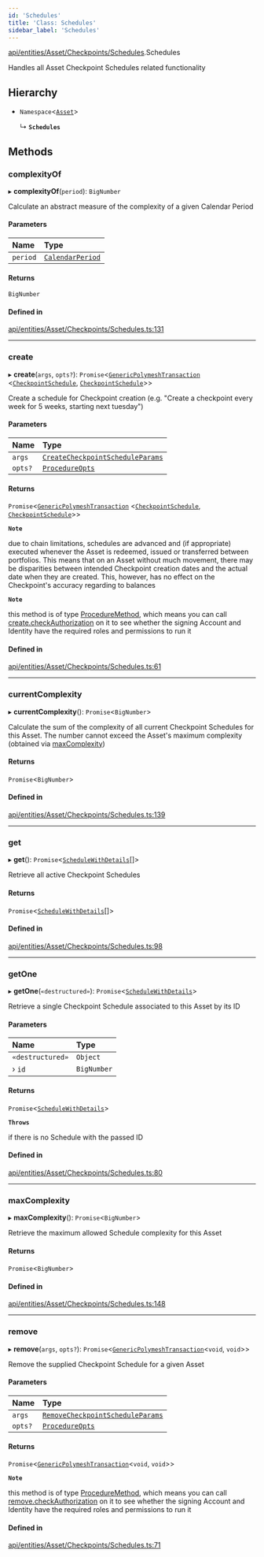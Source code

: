 ```yaml
---
id: 'Schedules'
title: 'Class: Schedules'
sidebar_label: 'Schedules'
---
```


[api/entities/Asset/Checkpoints/Schedules](../../../../../../modules/API/Entities/Asset/Checkpoints/Schedules/Schedules.md).Schedules

Handles all Asset Checkpoint Schedules related functionality

## Hierarchy

- `Namespace`\<[`Asset`](../../Asset.md)\>

  ↳ **`Schedules`**

## Methods

### complexityOf

▸ **complexityOf**(`period`): `BigNumber`

Calculate an abstract measure of the complexity of a given Calendar Period

#### Parameters

| Name     | Type                                                                                    |
| :------- | :-------------------------------------------------------------------------------------- |
| `period` | [`CalendarPeriod`](../../../../../../interfaces/Types/CalendarPeriod/CalendarPeriod.md) |

#### Returns

`BigNumber`

#### Defined in

[api/entities/Asset/Checkpoints/Schedules.ts:131](https://github.com/PolymeshAssociation/polymesh-sdk/blob/95e180d28/src/api/entities/Asset/Checkpoints/Schedules.ts#L131)

---

### create

▸ **create**(`args`, `opts?`): `Promise`\<[`GenericPolymeshTransaction`](../../../../../../modules/Types/Types.md#genericpolymeshtransaction) \<[`CheckpointSchedule`](../../../CheckpointSchedule/CheckpointSchedule.md), [`CheckpointSchedule`](../../../CheckpointSchedule/CheckpointSchedule.md)\>\>

Create a schedule for Checkpoint creation (e.g. "Create a checkpoint every week for 5 weeks, starting next tuesday")

#### Parameters

| Name    | Type                                                                                                                                                   |
| :------ | :----------------------------------------------------------------------------------------------------------------------------------------------------- |
| `args`  | [`CreateCheckpointScheduleParams`](../../../../../../interfaces/API/Procedures/Types/CreateCheckpointScheduleParams/CreateCheckpointScheduleParams.md) |
| `opts?` | [`ProcedureOpts`](../../../../../../interfaces/Types/ProcedureOpts/ProcedureOpts.md)                                                                   |

#### Returns

`Promise`\<[`GenericPolymeshTransaction`](../../../../../../modules/Types/Types.md#genericpolymeshtransaction) \<[`CheckpointSchedule`](../../../CheckpointSchedule/CheckpointSchedule.md), [`CheckpointSchedule`](../../../CheckpointSchedule/CheckpointSchedule.md)\>\>

**`Note`**

due to chain limitations, schedules are advanced and (if appropriate) executed whenever the Asset is
redeemed, issued or transferred between portfolios. This means that on an Asset without much movement, there may be disparities between intended Checkpoint creation dates
and the actual date when they are created. This, however, has no effect on the Checkpoint's accuracy regarding to balances

**`Note`**

this method is of type [ProcedureMethod](../../../../../../interfaces/Types/ProcedureMethod/ProcedureMethod.md), which means you can call [create.checkAuthorization](../../../../../../interfaces/Types/ProcedureMethod/ProcedureMethod.md#checkauthorization)
on it to see whether the signing Account and Identity have the required roles and permissions to run it

#### Defined in

[api/entities/Asset/Checkpoints/Schedules.ts:61](https://github.com/PolymeshAssociation/polymesh-sdk/blob/95e180d28/src/api/entities/Asset/Checkpoints/Schedules.ts#L61)

---

### currentComplexity

▸ **currentComplexity**(): `Promise`\<`BigNumber`\>

Calculate the sum of the complexity of all current Checkpoint Schedules for this Asset.
The number cannot exceed the Asset's maximum complexity (obtained via [maxComplexity](Schedules.md#maxcomplexity))

#### Returns

`Promise`\<`BigNumber`\>

#### Defined in

[api/entities/Asset/Checkpoints/Schedules.ts:139](https://github.com/PolymeshAssociation/polymesh-sdk/blob/95e180d28/src/api/entities/Asset/Checkpoints/Schedules.ts#L139)

---

### get

▸ **get**(): `Promise`\<[`ScheduleWithDetails`](../../../../../../interfaces/Types/ScheduleWithDetails/ScheduleWithDetails.md)[]\>

Retrieve all active Checkpoint Schedules

#### Returns

`Promise`\<[`ScheduleWithDetails`](../../../../../../interfaces/Types/ScheduleWithDetails/ScheduleWithDetails.md)[]\>

#### Defined in

[api/entities/Asset/Checkpoints/Schedules.ts:98](https://github.com/PolymeshAssociation/polymesh-sdk/blob/95e180d28/src/api/entities/Asset/Checkpoints/Schedules.ts#L98)

---

### getOne

▸ **getOne**(`«destructured»`): `Promise`\<[`ScheduleWithDetails`](../../../../../../interfaces/Types/ScheduleWithDetails/ScheduleWithDetails.md)\>

Retrieve a single Checkpoint Schedule associated to this Asset by its ID

#### Parameters

| Name             | Type        |
| :--------------- | :---------- |
| `«destructured»` | `Object`    |
| › `id`           | `BigNumber` |

#### Returns

`Promise`\<[`ScheduleWithDetails`](../../../../../../interfaces/Types/ScheduleWithDetails/ScheduleWithDetails.md)\>

**`Throws`**

if there is no Schedule with the passed ID

#### Defined in

[api/entities/Asset/Checkpoints/Schedules.ts:80](https://github.com/PolymeshAssociation/polymesh-sdk/blob/95e180d28/src/api/entities/Asset/Checkpoints/Schedules.ts#L80)

---

### maxComplexity

▸ **maxComplexity**(): `Promise`\<`BigNumber`\>

Retrieve the maximum allowed Schedule complexity for this Asset

#### Returns

`Promise`\<`BigNumber`\>

#### Defined in

[api/entities/Asset/Checkpoints/Schedules.ts:148](https://github.com/PolymeshAssociation/polymesh-sdk/blob/95e180d28/src/api/entities/Asset/Checkpoints/Schedules.ts#L148)

---

### remove

▸ **remove**(`args`, `opts?`): `Promise`\<[`GenericPolymeshTransaction`](../../../../../../modules/Types/Types.md#genericpolymeshtransaction)\<`void`, `void`\>\>

Remove the supplied Checkpoint Schedule for a given Asset

#### Parameters

| Name    | Type                                                                                                                                                   |
| :------ | :----------------------------------------------------------------------------------------------------------------------------------------------------- |
| `args`  | [`RemoveCheckpointScheduleParams`](../../../../../../interfaces/API/Procedures/Types/RemoveCheckpointScheduleParams/RemoveCheckpointScheduleParams.md) |
| `opts?` | [`ProcedureOpts`](../../../../../../interfaces/Types/ProcedureOpts/ProcedureOpts.md)                                                                   |

#### Returns

`Promise`\<[`GenericPolymeshTransaction`](../../../../../../modules/Types/Types.md#genericpolymeshtransaction)\<`void`, `void`\>\>

**`Note`**

this method is of type [ProcedureMethod](../../../../../../interfaces/Types/ProcedureMethod/ProcedureMethod.md), which means you can call [remove.checkAuthorization](../../../../../../interfaces/Types/ProcedureMethod/ProcedureMethod.md#checkauthorization)
on it to see whether the signing Account and Identity have the required roles and permissions to run it

#### Defined in

[api/entities/Asset/Checkpoints/Schedules.ts:71](https://github.com/PolymeshAssociation/polymesh-sdk/blob/95e180d28/src/api/entities/Asset/Checkpoints/Schedules.ts#L71)
